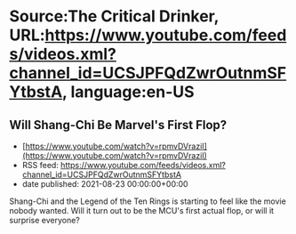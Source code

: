 # Source:The Critical Drinker, URL:https://www.youtube.com/feeds/videos.xml?channel_id=UCSJPFQdZwrOutnmSFYtbstA, language:en-US

## Will Shang-Chi Be Marvel's First Flop?
 - [https://www.youtube.com/watch?v=rpmvDVraziI](https://www.youtube.com/watch?v=rpmvDVraziI)
 - RSS feed: https://www.youtube.com/feeds/videos.xml?channel_id=UCSJPFQdZwrOutnmSFYtbstA
 - date published: 2021-08-23 00:00:00+00:00

Shang-Chi and the Legend of the Ten Rings is starting to feel like the movie nobody wanted. Will it turn out to be the MCU's first actual flop, or will it surprise everyone?

